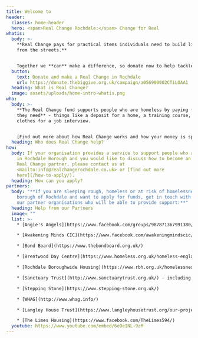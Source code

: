 ```yaml
---
title: Welcome to
header:
  classes: home-header
  hero: <span>Real Change Rochdale:</span> Change for Real
whatis:
  body: >-
    **Real Change pays for practical items individuals need to build lives away
    from the streets.**


    Together we **can** make a difference, so donate now to help tackle homelessness in our community.
  button:
    text: Donate and make a Real Change in Rochdale
    url: https://donate.thebiggive.org.uk/campaign/a056900002CTiLOAA1
  heading: What is Real Change?
  image: assets/uploads/home-intro-whatis.png
who:
  body: >-
    **The Real Change fund supports people who are homeless by paying for items
    they need** - things like a deposit for a home, a training course, or
    clothes for a job interview.


    [Find out more about how Real Change works and how your money is spent.](/how-it-works/)
  heading: Who does Real Change help?
how:
  body: If your organisation provides a service to support people who are homeless
    in Rochdale Borough and you would like to discuss how to become an approved
    Real Change partner, please contact us at
    <mailto:info@realchangerochdale.co.uk> or [find out more
    here](/how-to-apply/).
  heading: How can you apply?
partners:
  body: "**If you are sleeping rough, homeless or at risk of homelessness in the
    borough of Rochdale and want to apply for funds, get in touch with one of
    our partner organisations who will be able to provide support:**"
  heading: Help from our Partners
  image: ""
  list: >-
    * [Angie's Angels](https://www.facebook.com/groups/987871367991380/)

    * [Awakening Minds CIC](https://www.facebook.com/awakeningmindscic/)

    * [Bond Board](https://www.thebondboard.org.uk/)

    * [Brentwood Day Centre](https://www.homeless.org.uk/homeless-england/service/middleton-day-centre)

    * [Rochdale Boroughwide Housing](https://www.rbh.org.uk/homelessness-service)

    * [Sanctuary Trust](http://www.sanctuarytrust.org.uk/) - including the Soup Kitchen and STEP Hostel

    * [Stepping Stone](https://www.stepping-stone.org.uk/)

    * [WHAG](http://www.whag.info/)

    * [Langley House Trust](https://www.langleyhousetrust.org/our-projects/tekoa-house/)

    * [The Limes Housing](https://www.facebook.com/TheLimes594/)
  youtube: https://www.youtube.com/embed/6eOeINL-9zM
---
```

